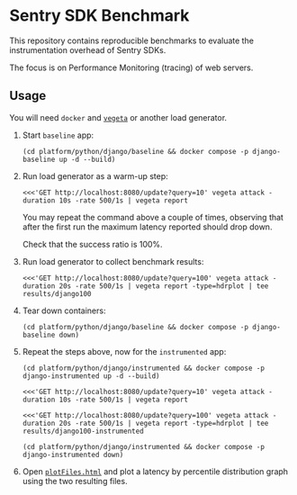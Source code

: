 # Sentry SDK Benchmark

This repository contains reproducible benchmarks to evaluate the instrumentation overhead of Sentry SDKs.

The focus is on Performance Monitoring (tracing) of web servers.

## Usage

You will need `docker` and [`vegeta`](https://github.com/tsenart/vegeta) or another load generator.

1. Start `baseline` app:

    ```
    (cd platform/python/django/baseline && docker compose -p django-baseline up -d --build)
    ```

2. Run load generator as a warm-up step:

    ```
    <<<'GET http://localhost:8080/update?query=10' vegeta attack -duration 10s -rate 500/1s | vegeta report
    ```

    You may repeat the command above a couple of times, observing that after the first run the maximum latency reported should drop down.

    Check that the success ratio is 100%.

3. Run load generator to collect benchmark results:

    ```
    <<<'GET http://localhost:8080/update?query=100' vegeta attack -duration 20s -rate 500/1s | vegeta report -type=hdrplot | tee results/django100
    ```

4. Tear down containers:

    ```
    (cd platform/python/django/baseline && docker compose -p django-baseline down)
    ```

5. Repeat the steps above, now for the `instrumented` app:

    ```
    (cd platform/python/django/instrumented && docker compose -p django-instrumented up -d --build)
    ```

    ```
    <<<'GET http://localhost:8080/update?query=10' vegeta attack -duration 10s -rate 500/1s | vegeta report
    ```

    ```
    <<<'GET http://localhost:8080/update?query=100' vegeta attack -duration 20s -rate 500/1s | vegeta report -type=hdrplot | tee results/django100-instrumented
    ```

    ```
    (cd platform/python/django/instrumented && docker compose -p django-instrumented down)
    ```

6. Open [`plotFiles.html`](tool/plot-hdr-histogram/plotFiles.html) and plot a latency by percentile distribution graph using the two resulting files.

